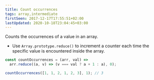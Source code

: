 ```yaml
---
title: Count occurrences
tags: array,intermediate
firstSeen: 2017-12-17T17:55:51+02:00
lastUpdated: 2020-10-18T23:04:45+03:00
---
```


Counts the occurrences of a value in an array.

- Use `Array.prototype.reduce()` to increment a counter each time the specific value is encountered inside the array.

```js
const countOccurrences = (arr, val) =>
  arr.reduce((a, v) => (v === val ? a + 1 : a), 0);
```

```js
countOccurrences([1, 1, 2, 1, 2, 3], 1); // 3
```
